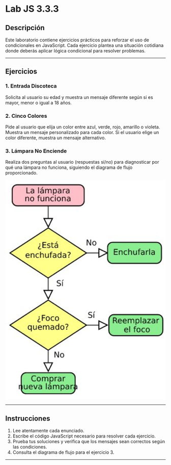 # Lab JS 3.3.3

## Descripción

Este laboratorio contiene ejercicios prácticos para reforzar el uso de condicionales en JavaScript. Cada ejercicio plantea una situación cotidiana donde deberás aplicar lógica condicional para resolver problemas.

---

## Ejercicios

### 1. Entrada Discoteca

Solicita al usuario su edad y muestra un mensaje diferente según si es mayor, menor o igual a 18 años.

### 2. Cinco Colores

Pide al usuario que elija un color entre azul, verde, rojo, amarillo o violeta. Muestra un mensaje personalizado para cada color. Si el usuario elige un color diferente, muestra un mensaje alternativo.

### 3. Lámpara No Enciende

Realiza dos preguntas al usuario (respuestas sí/no) para diagnosticar por qué una lámpara no funciona, siguiendo el diagrama de flujo proporcionado.

![Diagrama de flujo: La lámpara no funciona](./lamp-flowchart.png)

---

## Instrucciones

1. Lee atentamente cada enunciado.
2. Escribe el código JavaScript necesario para resolver cada ejercicio.
3. Prueba tus soluciones y verifica que los mensajes sean correctos según las condiciones.
4. Consulta el diagrama de flujo para el ejercicio 3.

---

